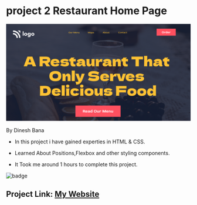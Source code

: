 # project 2 Restaurant Home Page

![Image](thumbnail.png)

By Dinesh Bana

- In this project i have gained experties in HTML & CSS.

- Learned About Positions,Flexbox and other styling components.

- It Took me around 1 hours to complete this project.

![badge](https://img.shields.io/badge/Restaurent%20Home%20Page-HTML%20%26%20CSS-red)

## Project Link: [My Website](https://restaurant-landing-website.netlify.app/)
